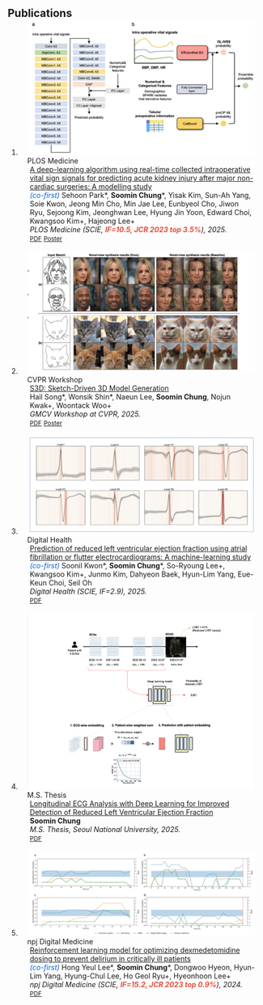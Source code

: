 <h2 id="publications" style="margin: 2px 0px -15px;">Publications</h2>

<div class="publications">
<ol class="bibliography">

<li>
<div class="pub-row">
  <div class="col-sm-3 abbr" style="position: relative;padding-right: 15px;padding-left: 15px;">
    <img src="assets/img/POAKI.png" class="teaser img-fluid z-depth-1">
    <abbr class="badge">PLOS Medicine</abbr>
  </div>
  <div class="col-sm-9" style="position: relative;padding-right: 15px;padding-left: 20px;">
    <div class="title"><a href="https://journals.plos.org/plosmedicine/article?id=10.1371/journal.pmed.1004566">A deep-learning algorithm using real-time collected intraoperative vital sign signals for predicting acute kidney injury after major non-cardiac surgeries: A modelling study</a></div>
    <div class="author"><i style="color:#0b63ce">(co-first)</i> Sehoon Park*, <strong>Soomin Chung</strong>*, Yisak Kim, Sun-Ah Yang, Soie Kwon, Jeong Min Cho, Min Jae Lee, Eunbyeol Cho, Jiwon Ryu, Sejoong Kim, Jeonghwan Lee, Hyung Jin Yoon, Edward Choi, Kwangsoo Kim+, Hajeong Lee+</div>
    <div class="periodical"><em>PLOS Medicine (SCIE, <strong><i style="color:#e74d3c">IF=10.5, JCR 2023 top 3.5%</i></strong>), 2025.</em></div>
    <div class="links">
      <a href="assets/files/PLOS_Med_AKI.pdf" class="btn btn-sm z-depth-0" role="button" target="_blank" style="font-size:12px;">PDF</a>
      <a href="assets/files/AKI_poster.pdf" class="btn btn-sm z-depth-0" role="button" target="_blank" style="font-size:12px;">Poster</a>
    </div>        
  </div>
</div>
</li>

<br>

<li>
<div class="pub-row">
  <div class="col-sm-3 abbr" style="position: relative;padding-right: 15px;padding-left: 15px;">
    <img src="assets/img/S3D.png" class="teaser img-fluid z-depth-1">
    <abbr class="badge">CVPR Workshop</abbr>
  </div>
  <div class="col-sm-9" style="position: relative;padding-right: 15px;padding-left: 20px;">
    <div class="title"><a href="https://arxiv.org/abs/2505.04185">S3D: Sketch-Driven 3D Model Generation</a></div>
    <div class="author">Hail Song*, Wonsik Shin*, Naeun Lee, <strong>Soomin Chung</strong>, Nojun Kwak+, Woontack Woo+</div>
    <div class="periodical"><em>GMCV Workshop at CVPR, 2025.</em></div>
    <div class="links">
      <a href="assets/files/CVPR_S3D.pdf" class="btn btn-sm z-depth-0" role="button" target="_blank" style="font-size:12px;">PDF</a>
      <a href="assets/files/S3D_poster.pdf" class="btn btn-sm z-depth-0" role="button" target="_blank" style="font-size:12px;">Poster</a>
    </div>             
  </div>
</div>
</li>

<br>

<li>
<div class="pub-row">
  <div class="col-sm-3 abbr" style="position: relative;padding-right: 15px;padding-left: 15px;">
    <img src="assets/img/AFibEFNet.png" class="teaser img-fluid z-depth-1">
    <abbr class="badge">Digital Health</abbr>
  </div>
  <div class="col-sm-9" style="position: relative;padding-right: 15px;padding-left: 20px;">
    <div class="title"><a href="https://journals.sagepub.com/doi/full/10.1177/20552076241311460">Prediction of reduced left ventricular ejection fraction using atrial fibrillation or flutter electrocardiograms: A machine-learning study</a></div>
    <div class="author"><i style="color:#0b63ce">(co-first)</i> Soonil Kwon*, <strong>Soomin Chung</strong>*, So-Ryoung Lee+, Kwangsoo Kim+, Junmo Kim, Dahyeon Baek, Hyun-Lim Yang, Eue-Keun Choi, Seil Oh</div>
    <div class="periodical"><em>Digital Health (SCIE, IF=2.9), 2025.</em></div>
    <div class="links">
      <a href="assets/files/Digital_Health_AFib.pdf" class="btn btn-sm z-depth-0" role="button" target="_blank" style="font-size:12px;">PDF</a>
    </div>            
  </div>
</div>
</li>

<br>

<li>
<div class="pub-row">
  <div class="col-sm-3 abbr" style="position: relative;padding-right: 15px;padding-left: 15px;">
    <img src="assets/img/longitudinalECG.png" class="teaser img-fluid z-depth-1">
    <abbr class="badge">M.S. Thesis</abbr>
  </div>
  <div class="col-sm-9" style="position: relative;padding-right: 15px;padding-left: 20px;">
    <div class="title"><a href="https://s-space.snu.ac.kr/handle/10371/221865">Longitudinal ECG Analysis with Deep Learning for Improved Detection of Reduced Left Ventricular Ejection Fraction</a></div>
    <div class="author"><strong>Soomin Chung</strong></div>
    <div class="periodical"><em>M.S. Thesis, Seoul National University, 2025.</em></div>
    <div class="links">
      <a href="assets/files/master_thesis.pdf" class="btn btn-sm z-depth-0" role="button" target="_blank" style="font-size:12px;">PDF</a>
    </div>                
  </div>
</div>
</li>

<br>

<li>
<div class="pub-row">
  <div class="col-sm-3 abbr" style="position: relative;padding-right: 15px;padding-left: 15px;">
    <img src="assets/img/AID.png" class="teaser img-fluid z-depth-1">
    <abbr class="badge">npj Digital Medicine</abbr>
  </div>
  <div class="col-sm-9" style="position: relative;padding-right: 15px;padding-left: 20px;">
    <div class="title"><a href="https://www.nature.com/articles/s41746-024-01335-x">Reinforcement learning model for optimizing dexmedetomidine dosing to prevent delirium in critically ill patients</a></div>
    <div class="author"><i style="color:#0b63ce">(co-first)</i> Hong Yeul Lee*, <strong>Soomin Chung</strong>*, Dongwoo Hyeon, Hyun-Lim Yang, Hyung-Chul Lee, Ho Geol Ryu+, Hyeonhoon Lee+</div>
    <div class="periodical"><em>npj Digital Medicine (SCIE, <strong><i style="color:#e74d3c">IF=15.2, JCR 2023 top 0.9%</i></strong>), 2024.</em></div>
    <div class="links">
      <a href="assets/files/npj_RL.pdf" class="btn btn-sm z-depth-0" role="button" target="_blank" style="font-size:12px;">PDF</a>
    </div>            
  </div>
</div>
</li>

<br>

</ol>
</div>